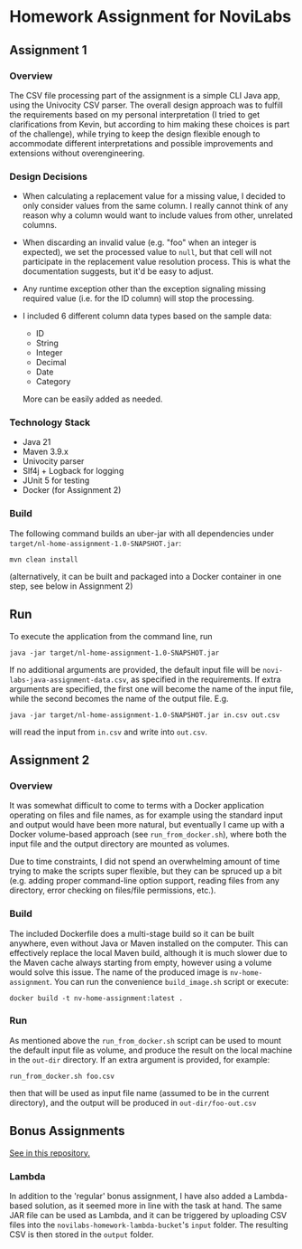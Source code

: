 # Homework Assignment for NoviLabs
## Assignment 1
### Overview
The CSV file processing part of the assignment is a simple CLI Java app, using the Univocity CSV parser.
The overall design approach was to fulfill the requirements based on my personal interpretation (I tried to
get clarifications from Kevin, but according to him making these choices is part of the challenge), while
trying to keep the design flexible enough to accommodate different interpretations and possible improvements
and extensions without overengineering. 

### Design Decisions
- When calculating a replacement value for a missing value, I decided to only consider values from the
  same column. I really cannot think of any reason why a column would want to include values from other,
  unrelated columns.
- When discarding an invalid value (e.g. "foo" when an integer is expected), we set the processed value
  to `null`, but that cell will not participate in the replacement value resolution process. This is what
  the documentation suggests, but it'd be easy to adjust.
- Any runtime exception other than the exception signaling missing required value (i.e. for the ID column)
  will stop the processing. 
- I included 6 different column data types based on the sample data: 
  - ID
  - String
  - Integer
  - Decimal
  - Date
  - Category

  More can be easily added as needed.

### Technology Stack
- Java 21
- Maven 3.9.x
- Univocity parser
- Slf4j + Logback for logging
- JUnit 5 for testing
- Docker (for Assignment 2)

### Build
The following command builds an uber-jar with all dependencies under `target/nl-home-assignment-1.0-SNAPSHOT.jar`:
```
mvn clean install
```
(alternatively, it can be built and packaged into a Docker container in one step, see below in Assignment 2)

## Run
To execute the application from the command line, run
```
java -jar target/nl-home-assignment-1.0-SNAPSHOT.jar
```
If no additional arguments are provided, the default input file will be `novi-labs-java-assignment-data.csv`,
as specified in the requirements. If extra arguments are specified, the first one will become the name of the
input file, while the second becomes the name of the output file. E.g.
```
java -jar target/nl-home-assignment-1.0-SNAPSHOT.jar in.csv out.csv
```
will read the input from `in.csv` and write into `out.csv`.

## Assignment 2

### Overview
It was somewhat difficult to come to terms with a Docker application operating on files and file names, as 
for example using the standard input and output would have been more natural, but eventually I came up with
a Docker volume-based approach (see `run_from_docker.sh`), where both the input file and the output directory
are mounted as volumes.

Due to time constraints, I did not spend an overwhelming amount of time trying to make the scripts super
flexible, but they can be spruced up a bit (e.g. adding proper command-line option support, reading files
from any directory, error checking on files/file permissions, etc.).

### Build
The included Dockerfile does a multi-stage build so it can be built anywhere, even without Java or Maven installed 
on the computer. This can effectively replace the local Maven build, although it is much slower due to the
Maven cache always starting from empty, however using a volume would solve this issue.
The name of the produced image is `nv-home-assignment`. You can run the convenience `build_image.sh`
script or execute:
```
docker build -t nv-home-assignment:latest .
```

### Run
As mentioned above the `run_from_docker.sh` script can be used to mount the default input file as volume,
and produce the result on the local machine in the `out-dir` directory. If an extra argument is provided,
for example:
```
run_from_docker.sh foo.csv
```
then that will be used as input file name (assumed to be in the current directory), and the output will be
produced in `out-dir/foo-out.csv`

## Bonus Assignments

[See in this repository.](https://github.com/good2fly/novilabs-bonus-assignment)

### Lambda
In addition to the 'regular' bonus assignment, I have also added a Lambda-based solution, as it seemed more in
line with the task at hand. The same JAR file can be used as Lambda, and it can be triggered by uploading CSV
files into the `novilabs-homework-lambda-bucket`'s `input` folder. The resulting CSV is then stored in the `output`
folder.

